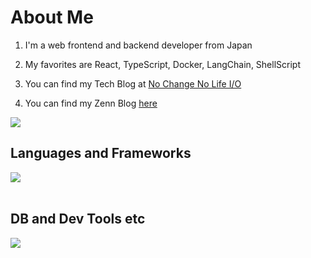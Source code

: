 # About Me

1. I'm a web frontend and backend developer from Japan

2. My favorites are React, TypeScript, Docker, LangChain, ShellScript

3. You can find my Tech Blog at [No Change No Life I/O](https://masanyon.com/)

4. You can find my Zenn Blog [here](https://zenn.dev/joteejotee)

![](https://github-readme-stats.vercel.app/api/top-langs?username=joteejotee&show_icons=true&locale=en&layout=compact)

## Languages and Frameworks

<img src="https://skillicons.dev/icons?i=js,typescript,php,java,react,nextjs,laravel,spring" /> <br /><br />

## DB and Dev Tools etc

<img src="https://skillicons.dev/icons?i=mysql,postgresql,docker,git,github,vscode,idea,linux,aws,vercel,figma,nginx,obsidian" /> <br /><br />
